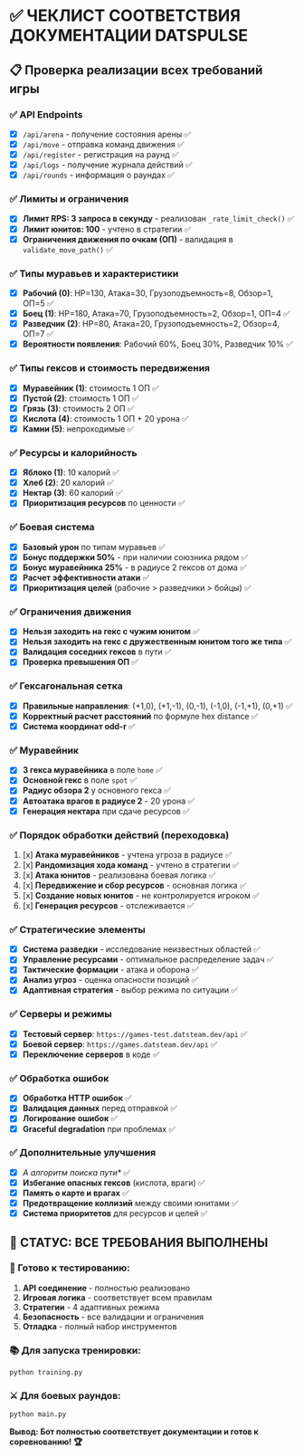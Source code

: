 # ✅ ЧЕКЛИСТ СООТВЕТСТВИЯ ДОКУМЕНТАЦИИ DATSPULSE

## 📋 Проверка реализации всех требований игры

### ✅ API Endpoints
- [x] `/api/arena` - получение состояния арены ✅
- [x] `/api/move` - отправка команд движения ✅  
- [x] `/api/register` - регистрация на раунд ✅
- [x] `/api/logs` - получение журнала действий ✅
- [x] `/api/rounds` - информация о раундах ✅

### ✅ Лимиты и ограничения
- [x] **Лимит RPS: 3 запроса в секунду** - реализован `_rate_limit_check()` ✅
- [x] **Лимит юнитов: 100** - учтено в стратегии ✅
- [x] **Ограничения движения по очкам (ОП)** - валидация в `validate_move_path()` ✅

### ✅ Типы муравьев и характеристики
- [x] **Рабочий (0)**: HP=130, Атака=30, Грузоподъемность=8, Обзор=1, ОП=5 ✅
- [x] **Боец (1)**: HP=180, Атака=70, Грузоподъемность=2, Обзор=1, ОП=4 ✅  
- [x] **Разведчик (2)**: HP=80, Атака=20, Грузоподъемность=2, Обзор=4, ОП=7 ✅
- [x] **Вероятности появления**: Рабочий 60%, Боец 30%, Разведчик 10% ✅

### ✅ Типы гексов и стоимость передвижения
- [x] **Муравейник (1)**: стоимость 1 ОП ✅
- [x] **Пустой (2)**: стоимость 1 ОП ✅
- [x] **Грязь (3)**: стоимость 2 ОП ✅
- [x] **Кислота (4)**: стоимость 1 ОП + 20 урона ✅
- [x] **Камни (5)**: непроходимые ✅

### ✅ Ресурсы и калорийность
- [x] **Яблоко (1)**: 10 калорий ✅
- [x] **Хлеб (2)**: 20 калорий ✅
- [x] **Нектар (3)**: 60 калорий ✅
- [x] **Приоритизация ресурсов** по ценности ✅

### ✅ Боевая система
- [x] **Базовый урон** по типам муравьев ✅
- [x] **Бонус поддержки 50%** - при наличии союзника рядом ✅
- [x] **Бонус муравейника 25%** - в радиусе 2 гексов от дома ✅
- [x] **Расчет эффективности атаки** ✅
- [x] **Приоритизация целей** (рабочие > разведчики > бойцы) ✅

### ✅ Ограничения движения  
- [x] **Нельзя заходить на гекс с чужим юнитом** ✅
- [x] **Нельзя заходить на гекс с дружественным юнитом того же типа** ✅
- [x] **Валидация соседних гексов** в пути ✅
- [x] **Проверка превышения ОП** ✅

### ✅ Гексагональная сетка
- [x] **Правильные направления**: (+1,0), (+1,-1), (0,-1), (-1,0), (-1,+1), (0,+1) ✅
- [x] **Корректный расчет расстояний** по формуле hex distance ✅
- [x] **Система координат odd-r** ✅

### ✅ Муравейник
- [x] **3 гекса муравейника** в поле `home` ✅
- [x] **Основной гекс** в поле `spot` ✅
- [x] **Радиус обзора 2** у основного гекса ✅
- [x] **Автоатака врагов в радиусе 2** - 20 урона ✅
- [x] **Генерация нектара** при сдаче ресурсов ✅

### ✅ Порядок обработки действий (переходовка)
1. [x] **Атака муравейников** - учтена угроза в радиусе ✅
2. [x] **Рандомизация хода команд** - учтено в стратегии ✅
3. [x] **Атака юнитов** - реализована боевая логика ✅
4. [x] **Передвижение и сбор ресурсов** - основная логика ✅
5. [x] **Создание новых юнитов** - не контролируется игроком ✅
6. [x] **Генерация ресурсов** - отслеживается ✅

### ✅ Стратегические элементы
- [x] **Система разведки** - исследование неизвестных областей ✅
- [x] **Управление ресурсами** - оптимальное распределение задач ✅
- [x] **Тактические формации** - атака и оборона ✅
- [x] **Анализ угроз** - оценка опасности позиций ✅
- [x] **Адаптивная стратегия** - выбор режима по ситуации ✅

### ✅ Серверы и режимы
- [x] **Тестовый сервер**: `https://games-test.datsteam.dev/api` ✅
- [x] **Боевой сервер**: `https://games.datsteam.dev/api` ✅
- [x] **Переключение серверов** в коде ✅

### ✅ Обработка ошибок
- [x] **Обработка HTTP ошибок** ✅
- [x] **Валидация данных** перед отправкой ✅
- [x] **Логирование ошибок** ✅
- [x] **Graceful degradation** при проблемах ✅

### ✅ Дополнительные улучшения
- [x] **A* алгоритм поиска пути** ✅
- [x] **Избегание опасных гексов** (кислота, враги) ✅
- [x] **Память о карте и врагах** ✅
- [x] **Предотвращение коллизий** между своими юнитами ✅
- [x] **Система приоритетов** для ресурсов и целей ✅

## 🎯 СТАТУС: ВСЕ ТРЕБОВАНИЯ ВЫПОЛНЕНЫ

### 🚀 Готово к тестированию:
1. **API соединение** - полностью реализовано
2. **Игровая логика** - соответствует всем правилам  
3. **Стратегии** - 4 адаптивных режима
4. **Безопасность** - все валидации и ограничения
5. **Отладка** - полный набор инструментов

### 📚 Для запуска тренировки:
```bash
python training.py
```

### ⚔️ Для боевых раундов:
```bash
python main.py
```

**Вывод: Бот полностью соответствует документации и готов к соревнованию! 🏆**
